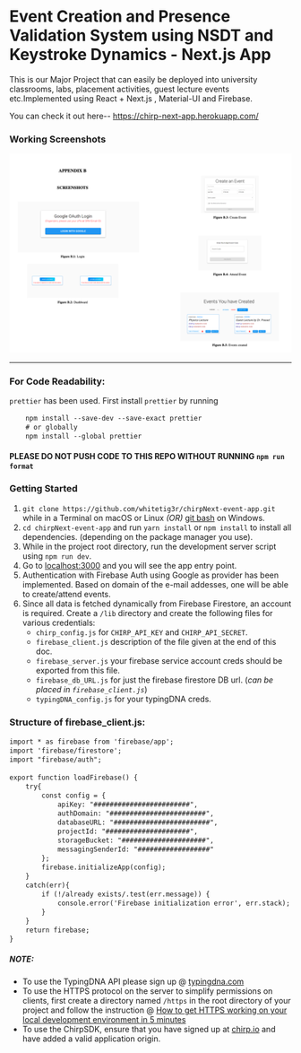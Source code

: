 # Event Creation and Presence Validation System using NSDT and Keystroke Dynamics - Next.js App

This is our Major Project that can easily be deployed into university classrooms, labs, placement activities, guest lecture events etc.Implemented using React + Next.js , Material-UI and Firebase.

You can check it out here-- https://chirp-next-app.herokuapp.com/

### Working Screenshots

![Screenshot](https://github.com/thecodearrow/Event-Creation-and-Presence-Validation-System-using-NSDT-and-Keystroke-Dynamics/blob/master/Sound%20Shinobi.png)




----
### For Code Readability:
 `prettier` has been used. First install `prettier` by running

```
    npm install --save-dev --save-exact prettier
    # or globally
    npm install --global prettier
```

#### PLEASE DO NOT PUSH CODE TO THIS REPO WITHOUT RUNNING `npm run format`

### Getting Started
1. ```git clone https://github.com/whitetig3r/chirpNext-event-app.git```  while in a Terminal on macOS or Linux *(OR)* [git bash](https://gitforwindows.org/) on Windows.
2. `cd chirpNext-event-app` and run `yarn install` or `npm install` to install all dependencies. (depending on the package manager you use).
3. While in the project root directory, run the development server script using `npm run dev`.
4. Go to [localhost:3000](http://localhost:3000) and you will see the app entry point.
5. Authentication with Firebase Auth using Google as provider has been implemented. Based on domain of the e-mail addesses, one will be able to create/attend events.
6. Since all data is fetched dynamically from Firebase Firestore, an account is required. Create a `/lib` directory and create the following files for various credentials:
    * `chirp_config.js` for `CHIRP_API_KEY` and `CHIRP_API_SECRET`.
    * `firebase_client.js` description of the file given at the end of this doc.
    * `firebase_server.js` your firebase service account creds should be exported from this file.
    * `firebase_db_URL.js` for just the firebase firestore DB url. (_can be placed in `firebase_client.js`_)
    * `typingDNA_config.js` for your typingDNA creds.

### Structure of firebase_client.js:

```
import * as firebase from 'firebase/app';
import 'firebase/firestore';
import "firebase/auth";

export function loadFirebase() {
    try{
        const config = {
            apiKey: "########################",
            authDomain: "########################",
            databaseURL: "########################",
            projectId: "#####################",
            storageBucket: "#####################",
            messagingSenderId: "##################"
        };
        firebase.initializeApp(config);
    }
    catch(err){
        if (!/already exists/.test(err.message)) {
            console.error('Firebase initialization error', err.stack);
        }
    }
    return firebase;
}
```

##### NOTE:
- To use the TypingDNA API please sign up @ [typingdna.com](https://www.typingdna.com/)
- To use the HTTPS protocol on the server to simplify permissions on clients, first create a directory named `/https` in the root directory of your project and follow the instruction @ [How to get HTTPS working on your local development environment in 5 minutes](https://medium.freecodecamp.org/how-to-get-https-working-on-your-local-development-environment-in-5-minutes-7af615770eec)
- To use the ChirpSDK, ensure that you have signed up at [chirp.io](https://chirp.io/) and have added a valid application origin. 
